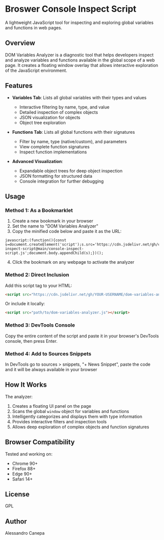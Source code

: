 # Broswer Console Inspect Script

A lightweight JavaScript tool for inspecting and exploring global variables and functions in web pages.

## Overview

DOM Variables Analyzer is a diagnostic tool that helps developers inspect and analyze variables and functions available in the global scope of a web page. It creates a floating window overlay that allows interactive exploration of the JavaScript environment.

## Features

- **Variables Tab**: Lists all global variables with their types and values
  - Interactive filtering by name, type, and value
  - Detailed inspection of complex objects
  - JSON visualization for objects
  - Object tree exploration

- **Functions Tab**: Lists all global functions with their signatures
  - Filter by name, type (native/custom), and parameters
  - View complete function signatures
  - Inspect function implementations

- **Advanced Visualization**:
  - Expandable object trees for deep object inspection
  - JSON formatting for structured data
  - Console integration for further debugging

## Usage

### Method 1: As a Bookmarklet

1. Create a new bookmark in your browser
2. Set the name to "DOM Variables Analyzer"
3. Copy the minified code below and paste it as the URL:

```
javascript:(function(){const s=document.createElement('script');s.src='https://cdn.jsdelivr.net/gh/canepa/console-inspect-script@main/console-inspect-script.js';document.body.appendChild(s);})();
```


4. Click the bookmark on any webpage to activate the analyzer

### Method 2: Direct Inclusion

Add this script tag to your HTML:

```html
<script src="https://cdn.jsdelivr.net/gh/YOUR-USERNAME/dom-variables-analyzer@main/dom-variables-analyzer.js"></script>
```

Or include it locally:

```html
<script src="path/to/dom-variables-analyzer.js"></script>
```

### Method 3: DevTools Console

Copy the entire content of the script and paste it in your browser's DevTools console, then press Enter.

### Method 4: Add to Sources Snippets

In DevTools go to sources > snippets, "+ News Snippet", paste the code and it will be always available in your browser

## How It Works

The analyzer:
1. Creates a floating UI panel on the page
2. Scans the global `window` object for variables and functions
3. Intelligently categorizes and displays them with type information
4. Provides interactive filters and inspection tools
5. Allows deep exploration of complex objects and function signatures

## Browser Compatibility

Tested and working on:
- Chrome 90+
- Firefox 88+
- Edge 90+
- Safari 14+

## License

GPL

## Author

Alessandro Canepa
